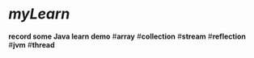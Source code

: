 # **_myLearn_**
**record some Java learn demo**
#**array**
#**collection**
#**stream**
#**reflection**
#**jvm**
#**thread**
